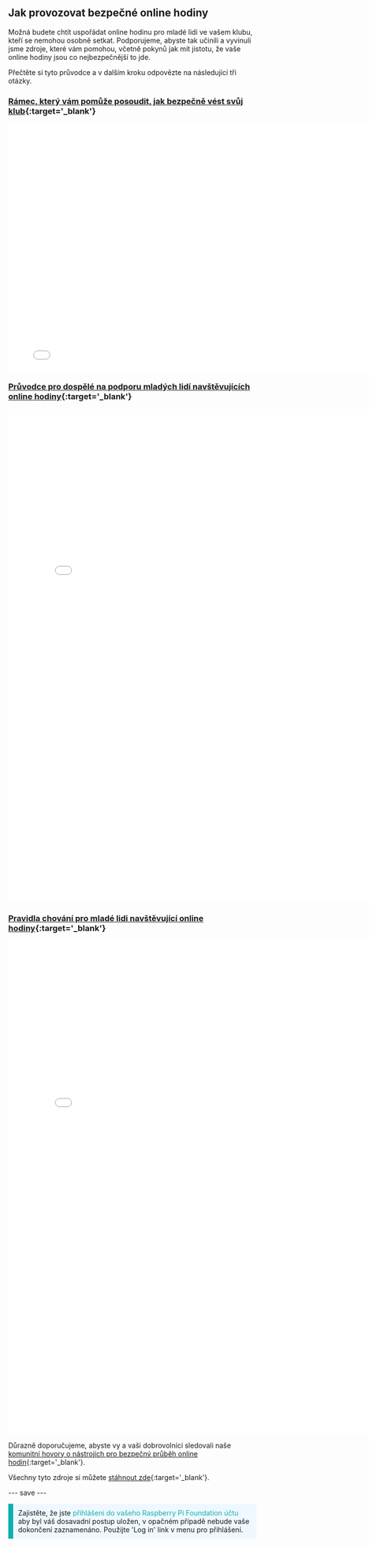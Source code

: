 ## Jak provozovat bezpečné online hodiny

Možná budete chtít uspořádat online hodinu pro mladé lidi ve vašem klubu, kteří se nemohou osobně setkat. Podporujeme, abyste tak učinili a vyvinuli jsme zdroje, které vám pomohou, včetně pokynů jak mít jistotu, že vaše online hodiny jsou co nejbezpečnější to jde.

Přečtěte si tyto průvodce a v dalším kroku odpovězte na následující tři otázky.

### [Rámec, který vám pomůže posoudit, jak bezpečně vést svůj klub](images/Code_Club_and_CoderDojo_2023_Framework_V1%20.pdf){:target='_blank'}

<embed src="images/Code_Club_and_CoderDojo_2023_Framework_V1%20.pdf" width="790" height="500" 
 type="application/pdf">

### [Průvodce pro dospělé na podporu mladých lidí navštěvujících online hodiny](images/Code_Club_and_CoderDojo_Parent_Guide_Supporting_Online_Coding_Session.pdf){:target='_blank'}

<embed src="images/Code_Club_and_CoderDojo_Parent_Guide_Supporting_Online_Coding_Session.pdf" width="790" height="1000" 
 type="application/pdf">

### [Pravidla chování pro mladé lidi navštěvující online hodiny](images/CoderDojo_Code_Club_Online_Code_of_Behaviour_A4_DIGITAL.pdf){:target='_blank'}

<embed src="images/CoderDojo_Code_Club_Online_Code_of_Behaviour_A4_DIGITAL.pdf" width="790" height="1000" 
 type="application/pdf">

Důrazně doporučujeme, abyste vy a vaši dobrovolníci sledovali naše [komunitní hovory o nástrojích pro bezpečný průběh online hodin](https://www.gotostage.com/channel/d20e514831f340b3913659639068c724/recording/92bd90b755964f49b87bfd99f9624435/watch?source=CHANNEL){:target='_blank'}.

Všechny tyto zdroje si můžete [stáhnout zde](https://rpf.io/p/cs-CZ/safeguarding-module-go){:target='_blank'}.

--- save ---

<p style="border-left: solid; border-width:10px; border-color: #0faeb0; background-color: aliceblue; padding: 10px;">
Zajistěte, že jste <span style="color: #0faeb0">přihlášeni do vašeho Raspberry Pi Foundation účtu</span> aby byl váš dosavadní postup uložen, v opačném případě nebude vaše dokončení zaznamenáno. Použijte 'Log in' link v menu pro přihlášení.
</p>
